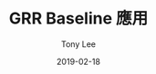 ---
title: "GRR Baseline 應用"
author: "Tony Lee"
date: 2019-02-18
categories: ["GRR"]
tags: ["GRR"]
---